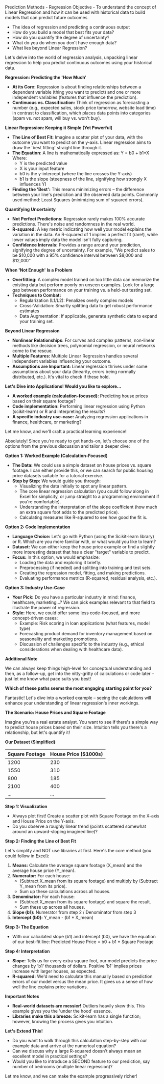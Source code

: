 Prediction Methods - Regression
Objective - To understand the concept of Linear Regression and how it can be used with historical data to build models that can predict future outcomes.
- The idea of regression and predicting a continuous output
- How do you build a model that best fits your data?
- How do you quantify the degree of uncertainty?
- What do you do when you don't have enough data?
- What lies beyond Linear Regression?

Let's delve into the world of regression analysis,  unpacking linear regression to help you predict continuous outcomes using your historical data.

**Regression: Predicting the 'How Much'**

* **At its Core:**  Regression is about finding relationships between a dependent variable (thing you want to predict) and one or more independent variables (features that influence the prediction).
* **Continuous vs. Classification:** Think of regression as forecasting a number (e.g., expected sales, stock price tomorrow, website load time) in contrast to classification, which places data points into categories (spam vs. not spam, will buy vs. won't buy).

**Linear Regression:  Keeping it Simple (Yet Powerful)**

* **The Line of Best Fit:** Imagine a scatter plot of your data, with the outcome you want to predict on the y-axis. Linear regression aims to draw the 'best fitting' straight line through it.
* **The Equation:**   A  line is mathematically expressed as:  Y = b0 + b1*X   Where:
     * Y is the predicted value 
     * X is your input feature
     * b0 is the y-intercept (where the line crosses the Y-axis)
     * b1 is the slope (steepness of the line, signifying how strongly X influences Y)
* **Finding the 'Best':** This means minimizing errors – the difference between your line's prediction and the  observed data points.  Commonly used method: Least Squares (minimizing sum of squared errors).

**Quantifying Uncertainty**

* **Not Perfect Predictions:** Regression rarely makes 100% accurate predictions. There's noise and randomness in the real world.
* **R-squared:**  A key metric indicating how well your model explains the variation in the data.  An R-squared of 1 implies a perfect fit (rare!), while lower values imply data the model isn't fully capturing. 
* **Confidence Intervals:** Provides a range around your prediction, signifying the degree of uncertainty. For example, "We predict sales to be $10,000 with a 95% confidence interval between $8,000 and $12,000"

**When 'Not Enough' Is a Problem** 

* **Overfitting:** A complex model trained on too little data can memorize the existing data but perform poorly on unseen examples.   Look for a large gap between performance on your training vs. a held-out testing set. 
* **Techniques to Combat:**
    * Regularization (L1/L2): Penalizes overly complex models
    * Cross-Validation: Smartly splitting data to get robust performance estimates
    * Data Augmentation: If applicable, generate synthetic data to expand your training set.

**Beyond Linear Regression**

* **Nonlinear Relationships:** For curves and complex patterns, non-linear methods like decision trees, polynomial regression, or neural networks come to the rescue.  
* **Multiple Features:** Multiple Linear Regression handles several independent variables influencing your outcome. 
* **Assumptions are Important:** Linear regression thrives under some assumptions about your data (linearity, errors being normally distributed, etc.). It's vital to check if these hold.

**Let's Dive into Applications! Would you like to explore...**

* **A worked example (calculation-focused):** Predicting house prices based on their square footage?
* **Code implementation:**  Performing linear regression using Python (scikit-learn) or R and interpreting the results?
* **A specific industry use-case:** Analyzing regression applications in finance, healthcare, or marketing?

Let me know, and we'll craft a practical learning experience! 

Absolutely! Since you're ready to get hands-on, let's choose one of the options from the previous discussion and tailor a deeper dive:

**Option 1: Worked Example (Calculation-Focused)**

* **The Data:** We could use a simple dataset on house prices vs. square footage. I can either provide this, or we can search for public housing price datasets suitable for a tutorial exercise.
* **Step by Step:** We would guide you through:
    * Visualizing the data initially to spot any linear pattern.
    * The core linear regression calculation (you could follow along in Excel for simplicity, or jump straight to a programming environment if you're comfortable). 
    * Understanding the interpretation of the slope coefficient (how much an extra square foot adds to the predicted price).
    * Calculating measures like R-squared to see how good the fit is.

**Option 2: Code Implementation**

* **Language Choice:** Let's go with Python (using the Scikit-learn library) or R. Which are you more familiar with, or what would you like to learn?
* **Dataset:** We can either keep the house price example or find a slightly more interesting dataset that has a clear "target" variable to predict.
* **Focus:** In this option, we would emphasize:
    * Loading the data and exploring it briefly.
    * Preprocessing (if needed) and splitting into training and test sets.
    * Creating the regression model, fitting, and making predictions.
    * Evaluating performance metrics (R-squared, residual analysis, etc.). 

**Option 3: Industry Use-Case**

* **Your Pick:** Do you have a particular industry in mind: finance, healthcare, marketing...?  We can pick examples relevant to that field to illustrate the power of regression.
* **Style:** Here, we could offer some less code-focused, and more concept-driven cases:
    * Example: Risk scoring in loan applications (what features, model type)
    * Forecasting product demand for inventory management based on seasonality and marketing promotions.
    * Discussion of challenges specific to the industry (e.g., ethical considerations when dealing with healthcare data).

**Additional Note**

We can always keep things high-level for conceptual understanding and then, as a follow-up, get into the nitty-gritty of calculations or code later – just let me know what pace suits you best!

**Which of these paths seems the most engaging starting point for you?** 

Fantastic! Let's dive into a worked example – seeing the calculations will enhance your understanding of linear regression's inner workings.

**The Scenario: House Prices and Square Footage**

Imagine you're a real estate analyst. You want to see if there's a simple way to predict house prices based on their size. Intuition tells you there's  a relationship, but let's quantify it!

**Our Dataset (Simplified)**

| Square Footage | House Price ($1000s) |
|----------------|---------------------|
| 1200           | 230                 |
| 1550           | 310                 |
| 800            | 185                 |
| 2100           | 400                 |
| ...            | ...                 |  (a few more rows)

**Step 1: Visualization**

* Always plot first! Create a scatter plot with Square Footage on the X-axis and House Price on the Y-axis.
* Do you observe a roughly linear trend (points scattered somewhat around an upward-sloping imagined line)? 

**Step 2: Finding the Line of Best Fit**

Let's simplify and NOT use libraries at first. Here's the core method (you could follow in Excel):

1. **Means:** Calculate the average square footage (X_mean) and the average house price (Y_mean).
2. **Numerator:** For each house: 
    * (Subtract X_mean from its square footage) and multiply by (Subtract Y_mean from its price). 
    * Sum up these calculations across all houses.
3. **Denominator:** For each house: 
    * (Subtract X_mean from its square footage) and square the result.
    * Sum these up across all houses.
4. **Slope (b1):**  Numerator from step 2 / Denominator from step 3
5. **Intercept (b0):** Y_mean - (b1 * X_mean)

**Step 3: The Equation**

* With our calculated slope (b1) and intercept (b0), we have the equation of our best-fit line:  Predicted House Price = b0 + b1 * Square Footage

**Step 4: Interpretation**

* **Slope:** Tells us for every extra square foot,  our model predicts the price changes by  'b1'  thousands of dollars. Positive 'b1' implies prices increase with larger houses, as expected.
* **R-squared:**  We'd need to calculate this manually based on prediction errors of our model versus the mean price. It gives us a sense of how well the line explains price variations. 

**Important Notes**

* **Real-world datasets are messier!** Outliers heavily skew this. This example gives you the 'under the hood' essence.
* **Libraries make this a breeze:** Scikit-learn has a single function; however, knowing the process gives you  intuition.

**Let's Extend This!**

* Do you want to walk through this calculation step-by-step with our example data and arrive at the numerical equation?
* Can we discuss why a large R-squared doesn't always mean an excellent model in practical settings? 
* Would you like to introduce a SECOND feature to our prediction, say number of bedrooms (multiple linear regression)?
 
Let me know, and we can make the example progressively richer! 

